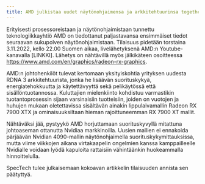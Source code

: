 ```yaml
---
title: AMD julkistaa uudet näytönohjaimensa ja arkkitehtuurinsa together we advance_gaming tapahtumassa
---
```

Erityisesti prosessoreistaan ja näytönohjaimistaan tunnettu teknologiikkayhtiö AMD on tiedottanut paljastavansa
ensimmäiset tiedot seuraavan sukupolven näytönohjaimistaan. Tilaisuus pidetään torstaina 3.11.2022, kello 22.00
Suomen aikaa, livelähetyksenä AMD:n Youtube-kanavalla [LINKKI]. Lähetys on nähtävillä myös jälkikäteen osoitteessa
https://www.amd.com/en/graphics/radeon-rx-graphics.

AMD:n johtohenkilöt tulevat kertomaan yksityiskohtia yrityksen uudesta RDNA 3 arkkitehtuurista, jonka he lisäävän
suorituskykyä, energiatehokkuutta ja käytettävyyttä sekä pelikäytössä että sisällöntuotannossa. Kuluttajien 
mielenkiinto kohdistuu varmastikin tuotantoprosessin sijaan varsinaisiin tuotteisiin, joiden on vuotojen ja huhujen
mukaan oletettavissa sisältävän ainakin lippulaivamallin Radeon RX 7900 XTX ja ominaisuuksiltaan hieman
rajoittuneemman RX 7900 XT mallit.

Nähtäväksi jää, pystyykö AMD horjuttamaan suorituskyvyllä mitattuna johtoaseman ottanutta Nvidiaa markkinoilla.
Uusien mallien ei ennakoida pärjäävän Nvidian 4090-mallin näytönohjaimella suorituskykymittauksissa, mutta
viime viikkojen aikana virtakaapelin ongelmien kanssa kamppailleelle Nvidialle voidaan lyödä kapuloita rattaisiin
vähintäänkin huokeammalla hinnoittelulla.

SpecTech tulee julkaisemaan kokoavan artikkelin tilaisuuden annista sen päätyttyä.